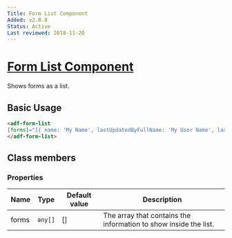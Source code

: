 ```yaml
---
Title: Form List Component
Added: v2.0.0
Status: Active
Last reviewed: 2018-11-20
---
```


# [Form List Component](../../lib/core/form/components/form-list.component.ts "Defined in form-list.component.ts")

Shows forms as a list.

## Basic Usage

```html
<adf-form-list
[forms]="[{ name: 'My Name', lastUpdatedByFullName: 'My User Name', lastUpdated: '2017-06-01'}]">
</adf-form-list>
```

## Class members

### Properties

| Name | Type | Default value | Description |
| ---- | ---- | ------------- | ----------- |
| forms | `any[]` | \[] | The array that contains the information to show inside the list. |
